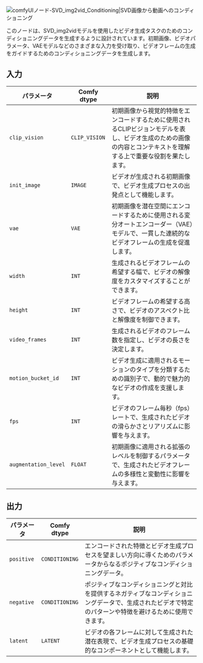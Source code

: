 
<PhotoProvider>
      <PhotoView src="/conditioning/video_models/SVD_img2vid_Conditioning.jpg">
        <img src="/conditioning/video_models/SVD_img2vid_Conditioning.jpg" alt="comfyUIノード-SVD_img2vid_Conditioning|SVD画像から動画へのコンディショニング" className='rounded-lg' priority/>
      </PhotoView>
</PhotoProvider>

このノードは、SVD_img2vidモデルを使用したビデオ生成タスクのためのコンディショニングデータを生成するように設計されています。初期画像、ビデオパラメータ、VAEモデルなどのさまざまな入力を受け取り、ビデオフレームの生成をガイドするためのコンディショニングデータを生成します。

## 入力

| パラメータ             | Comfy dtype        | 説明 |
|----------------------|--------------------|-------------|
| `clip_vision`         | `CLIP_VISION`      | 初期画像から視覚的特徴をエンコードするために使用されるCLIPビジョンモデルを表し、ビデオ生成のための画像の内容とコンテキストを理解する上で重要な役割を果たします。 |
| `init_image`          | `IMAGE`            | ビデオが生成される初期画像で、ビデオ生成プロセスの出発点として機能します。 |
| `vae`                 | `VAE`              | 初期画像を潜在空間にエンコードするために使用される変分オートエンコーダー（VAE）モデルで、一貫した連続的なビデオフレームの生成を促進します。 |
| `width`               | `INT`              | 生成されるビデオフレームの希望する幅で、ビデオの解像度をカスタマイズすることができます。 |
| `height`              | `INT`              | ビデオフレームの希望する高さで、ビデオのアスペクト比と解像度を制御できます。 |
| `video_frames`        | `INT`              | 生成されるビデオのフレーム数を指定し、ビデオの長さを決定します。 |
| `motion_bucket_id`    | `INT`              | ビデオ生成に適用されるモーションのタイプを分類するための識別子で、動的で魅力的なビデオの作成を支援します。 |
| `fps`                 | `INT`              | ビデオのフレーム毎秒（fps）レートで、生成されたビデオの滑らかさとリアリズムに影響を与えます。 |
| `augmentation_level`  | `FLOAT`            | 初期画像に適用される拡張のレベルを制御するパラメータで、生成されたビデオフレームの多様性と変動性に影響を与えます。 |

## 出力

| パラメータ     | Comfy dtype        | 説明 |
|---------------|--------------------|-------------|
| `positive`    | `CONDITIONING`     | エンコードされた特徴とビデオ生成プロセスを望ましい方向に導くためのパラメータからなるポジティブなコンディショニングデータ。 |
| `negative`    | `CONDITIONING`     | ポジティブなコンディショニングと対比を提供するネガティブなコンディショニングデータで、生成されたビデオで特定のパターンや特徴を避けるために使用できます。 |
| `latent`      | `LATENT`           | ビデオの各フレームに対して生成された潜在表現で、ビデオ生成プロセスの基礎的なコンポーネントとして機能します。 |
